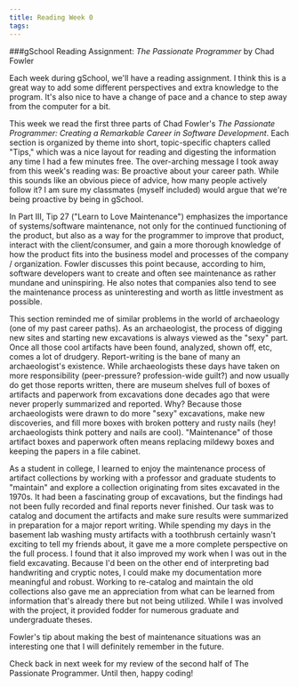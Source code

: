 ```yaml
---
title: Reading Week 0
tags:
---
```


###gSchool Reading Assignment: _The Passionate Programmer_ by Chad Fowler

Each week during gSchool, we'll have a reading assignment. I think this is a great way to add some different perspectives and extra knowledge to the program. It's also nice to have a change of pace and a chance to step away from the computer for a bit.

This week we read the first three parts of Chad Fowler's _The Passionate Programmer: Creating a Remarkable Career in Software Development_. Each section is organized by theme into short, topic-specific chapters called "Tips," which was a nice layout for reading and digesting the information any time I had a few minutes free. The over-arching message I took away from this week's reading was: Be proactive about your career path. While this sounds like an obvious piece of advice, how many people actively follow it? I am sure my classmates (myself included) would argue that we're being proactive by being in gSchool. 

In Part III, Tip 27 ("Learn to Love Maintenance") emphasizes the importance of systems/software maintenance, not only for the continued functioning of the product, but also as a way for the programmer to improve that product, interact with the client/consumer, and gain a more thorough knowledge of how the product fits into the business model and processes of the company / organization. Fowler discusses this point because, according to him, software developers want to create and often see maintenance as rather mundane and uninspiring. He also notes that companies also tend to see the maintenance process as uninteresting and worth as little investment as possible. 

This section reminded me of similar problems in the world of archaeology (one of my past career paths). As an archaeologist, the process of digging new sites and starting new excavations is always viewed as the "sexy" part. Once all those cool artifacts have been found, analyzed, shown off, etc, comes a lot of drudgery. Report-writing is the bane of many an archaeologist's existence. While archaeologists these days have taken on more responsibility (peer-pressure? profession-wide guilt?) and now usually do get those reports written, there are museum shelves full of boxes of artifacts and paperwork from excavations done decades ago that were never properly summarized and reported. Why? Because those archaeologists were drawn to do more "sexy" excavations, make new discoveries, and fill more boxes with broken pottery and rusty nails (hey! archaeologists think pottery and nails are cool). "Maintenance" of those artifact boxes and paperwork often means replacing mildewy boxes and keeping the papers in a file cabinet. 

As a student in college, I learned to enjoy the maintenance process of artifact collections by working with a professor and graduate students to "maintain" and explore a collection originating from sites excavated in the 1970s. It had been a fascinating group of excavations, but the findings had not been fully recorded and final reports never finished. Our task was to catalog and document the artifacts and make sure results were summarized in preparation for a major report writing. While spending my days in the basement lab washing musty artifacts with a toothbrush certainly wasn't exciting to tell my friends about, it gave me a more complete perspective on the full process. I found that it also improved my work when I was out in the field excavating. Because I'd been on the other end of interpreting bad handwriting and cryptic notes, I could make my documentation more meaningful and robust. Working to re-catalog and maintain the old collections also gave me an appreciation from what can be learned from information that's already there but not being utilized. While I was involved with the project, it provided fodder for numerous graduate and undergraduate theses. 

Fowler's tip about making the best of maintenance situations was an interesting one that I will definitely remember in the future.

Check back in next week for my review of the second half of The Passionate Programmer. Until then, happy coding!
